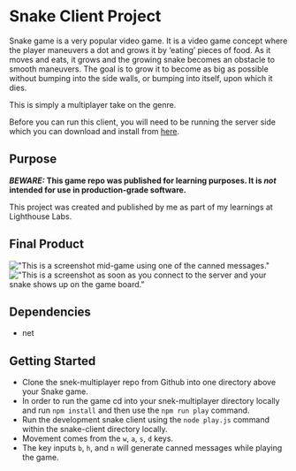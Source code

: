 # Snake Client Project

Snake game is a very popular video game. It is a video game concept where the player maneuvers a dot and grows it by ‘eating’ pieces of food. As it moves and eats, it grows and the growing snake becomes an obstacle to smooth maneuvers. The goal is to grow it to become as big as possible without bumping into the side walls, or bumping into itself, upon which it dies.

This is simply a multiplayer take on the genre.

Before you can run this client, you will need to be running the server side which you can download and install from [here](https://github.com/lighthouse-labs/snek-multiplayer).

## Purpose

**_BEWARE:_ This game repo was published for learning purposes. It is _not_ intended for use in production-grade software.**

This project was created and published by me as part of my learnings at Lighthouse Labs. 

## Final Product

!["This is a screenshot mid-game using one of the canned messages."]('./screenshot1.png')
!["This is a screenshot as soon as you connect to the server and your snake shows up on the game board."]('./screenshot2.png')

## Dependencies

- net

## Getting Started

- Clone the snek-multiplayer repo from Github into one directory above your Snake game.
- In order to run the game cd into your snek-multiplayer directory locally and run `npm install` and then use the `npm run play` command.
- Run the development snake client using the `node play.js` command within the snake-client directory locally.
- Movement comes from the `w`, `a`, `s`, `d` keys.
- The key inputs `b`, `h`, and `n` will generate canned messages while playing the game.